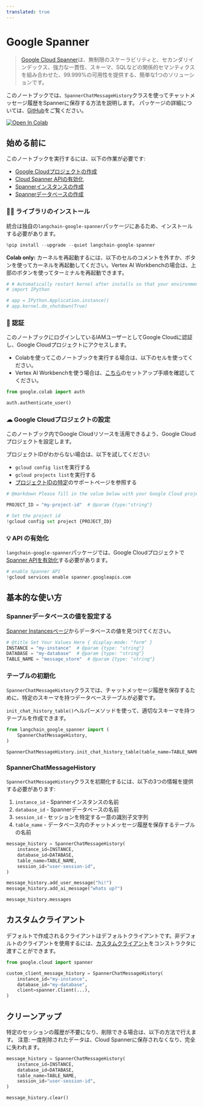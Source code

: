 ```yaml
---
translated: true
---
```


# Google Spanner

> [Google Cloud Spanner](https://cloud.google.com/spanner)は、無制限のスケーラビリティと、セカンダリインデックス、強力な一貫性、スキーマ、SQLなどの関係的セマンティクスを組み合わせた、99.999%の可用性を提供する、簡単な1つのソリューションです。

このノートブックでは、`SpannerChatMessageHistory`クラスを使ってチャットメッセージ履歴をSpannerに保存する方法を説明します。
パッケージの詳細については、[GitHub](https://github.com/googleapis/langchain-google-spanner-python/)をご覧ください。

[![Open In Colab](https://colab.research.google.com/assets/colab-badge.svg)](https://colab.research.google.com/github/googleapis/langchain-google-spanner-python/blob/main/samples/chat_message_history.ipynb)

## 始める前に

このノートブックを実行するには、以下の作業が必要です:

 * [Google Cloudプロジェクトの作成](https://developers.google.com/workspace/guides/create-project)
 * [Cloud Spanner APIの有効化](https://console.cloud.google.com/flows/enableapi?apiid=spanner.googleapis.com)
 * [Spannerインスタンスの作成](https://cloud.google.com/spanner/docs/create-manage-instances)
 * [Spannerデータベースの作成](https://cloud.google.com/spanner/docs/create-manage-databases)

### 🦜🔗 ライブラリのインストール

統合は独自の`langchain-google-spanner`パッケージにあるため、インストールする必要があります。

```python
%pip install --upgrade --quiet langchain-google-spanner
```

**Colab only:** カーネルを再起動するには、以下のセルのコメントを外すか、ボタンを使ってカーネルを再起動してください。Vertex AI Workbenchの場合は、上部のボタンを使ってターミナルを再起動できます。

```python
# # Automatically restart kernel after installs so that your environment can access the new packages
# import IPython

# app = IPython.Application.instance()
# app.kernel.do_shutdown(True)
```

### 🔐 認証

このノートブックにログインしているIAMユーザーとしてGoogle Cloudに認証し、Google Cloudプロジェクトにアクセスします。

* Colabを使ってこのノートブックを実行する場合は、以下のセルを使ってください。
* Vertex AI Workbenchを使う場合は、[こちら](https://github.com/GoogleCloudPlatform/generative-ai/tree/main/setup-env)のセットアップ手順を確認してください。

```python
from google.colab import auth

auth.authenticate_user()
```

### ☁ Google Cloudプロジェクトの設定

このノートブック内でGoogle Cloudリソースを活用できるよう、Google Cloudプロジェクトを設定します。

プロジェクトIDがわからない場合は、以下を試してください:

* `gcloud config list`を実行する
* `gcloud projects list`を実行する
* [プロジェクトIDの特定](https://support.google.com/googleapi/answer/7014113)のサポートページを参照する

```python
# @markdown Please fill in the value below with your Google Cloud project ID and then run the cell.

PROJECT_ID = "my-project-id"  # @param {type:"string"}

# Set the project id
!gcloud config set project {PROJECT_ID}
```

### 💡 API の有効化

`langchain-google-spanner`パッケージでは、Google Cloudプロジェクトで[Spanner APIを有効化](https://console.cloud.google.com/flows/enableapi?apiid=spanner.googleapis.com)する必要があります。

```python
# enable Spanner API
!gcloud services enable spanner.googleapis.com
```

## 基本的な使い方

### Spannerデータベースの値を設定する

[Spanner Instancesページ](https://console.cloud.google.com/spanner)からデータベースの値を見つけてください。

```python
# @title Set Your Values Here { display-mode: "form" }
INSTANCE = "my-instance"  # @param {type: "string"}
DATABASE = "my-database"  # @param {type: "string"}
TABLE_NAME = "message_store"  # @param {type: "string"}
```

### テーブルの初期化

`SpannerChatMessageHistory`クラスでは、チャットメッセージ履歴を保存するために、特定のスキーマを持つデータベーステーブルが必要です。

`init_chat_history_table()`ヘルパーメソッドを使って、適切なスキーマを持つテーブルを作成できます。

```python
from langchain_google_spanner import (
    SpannerChatMessageHistory,
)

SpannerChatMessageHistory.init_chat_history_table(table_name=TABLE_NAME)
```

### SpannerChatMessageHistory

`SpannerChatMessageHistory`クラスを初期化するには、以下の3つの情報を提供する必要があります:

1. `instance_id` - Spannerインスタンスの名前
1. `database_id` - Spannerデータベースの名前
1. `session_id` - セッションを特定する一意の識別子文字列
1. `table_name` - データベース内のチャットメッセージ履歴を保存するテーブルの名前

```python
message_history = SpannerChatMessageHistory(
    instance_id=INSTANCE,
    database_id=DATABASE,
    table_name=TABLE_NAME,
    session_id="user-session-id",
)

message_history.add_user_message("hi!")
message_history.add_ai_message("whats up?")
```

```python
message_history.messages
```

## カスタムクライアント

デフォルトで作成されるクライアントはデフォルトクライアントです。非デフォルトのクライアントを使用するには、[カスタムクライアント](https://cloud.google.com/spanner/docs/samples/spanner-create-client-with-query-options#spanner_create_client_with_query_options-python)をコンストラクタに渡すことができます。

```python
from google.cloud import spanner

custom_client_message_history = SpannerChatMessageHistory(
    instance_id="my-instance",
    database_id="my-database",
    client=spanner.Client(...),
)
```

## クリーンアップ

特定のセッションの履歴が不要になり、削除できる場合は、以下の方法で行えます。
注意: 一度削除されたデータは、Cloud Spannerに保存されなくなり、完全に失われます。

```python
message_history = SpannerChatMessageHistory(
    instance_id=INSTANCE,
    database_id=DATABASE,
    table_name=TABLE_NAME,
    session_id="user-session-id",
)

message_history.clear()
```

